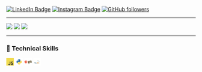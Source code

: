 <!--
**Groops78/Groops78** is a ✨ _special_ ✨ repository because its `README.md` (this file) appears on your GitHub profile.

Here are some ideas to get you started:

- 🔭 I’m currently working on ...
- 🌱 I’m currently learning ...
- 👯 I’m looking to collaborate on ...
- 🤔 I’m looking for help with ...
- 💬 Ask me about ...
- 📫 How to reach me: ...
- 😄 Pronouns: ...
- ⚡ Fun fact: ...
-->
[![LinkedIn Badge](https://img.shields.io/badge/-LinkedIn-blue?style=flat-square&logo=Linkedin&logoColor=white&link=https://www.linkedin.com/in/bharath-devalla/)](https://www.linkedin.com/in/bharath-devalla/)
[![Instagram Badge](https://img.shields.io/badge/-Instagram-e4405f?style=flat-square&logo=instagram&logoColor=white&link=https://www.instagram.com/devalla_bharath)](https://www.instagram.com/devalla_bharath)
[![GitHub followers](https://img.shields.io/github/followers/devallabharath?label=Follow&style=social)](https://github.com/devallabharath?tab=followers)

---

<img src="https://github-readme-stats.vercel.app/api?username=devallabharath&show_icons=true&count_private=true"/>
<img src="https://github-readme-streak-stats.herokuapp.com/?user=devallabharath"/>
<img src="https://github-readme-stats.vercel.app/api/top-langs/?username=devallabharath"/>

---

### 📄 Technical Skills
<code><img height="20" src="https://raw.githubusercontent.com/github/explore/fbe1194e90b752721c2584c41a42d96edc4efccc/topics/javascript/javascript.png"></code>
<code><img height="20" src="https://raw.githubusercontent.com/github/explore/fbe1194e90b752721c2584c41a42d96edc4efccc/topics/python/python.png"></code>
<code><img height="20" src="https://raw.githubusercontent.com/github/explore/fbe1194e90b752721c2584c41a42d96edc4efccc/topics/git/git.png"></code>
<code><img height="20" src="https://raw.githubusercontent.com/github/explore/fbe1194e90b752721c2584c41a42d96edc4efccc/topics/mysql/mysql.png"></code>
